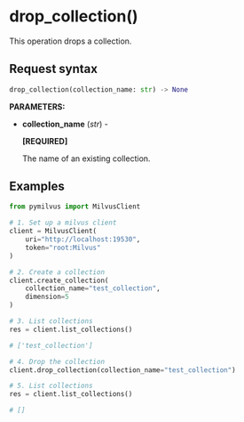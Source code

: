 
# drop_collection()

This operation drops a collection.

## Request syntax

```python
drop_collection(collection_name: str) -> None
```

__PARAMETERS:__

- __collection_name__ (_str_) -

    __[REQUIRED]__

    The name of an existing collection.

## Examples

```python
from pymilvus import MilvusClient

# 1. Set up a milvus client
client = MilvusClient(
    uri="http://localhost:19530",
    token="root:Milvus"
)

# 2. Create a collection
client.create_collection(
    collection_name="test_collection",
    dimension=5
)

# 3. List collections
res = client.list_collections() 

# ['test_collection']

# 4. Drop the collection
client.drop_collection(collection_name="test_collection")

# 5. List collections
res = client.list_collections() 

# []
```

